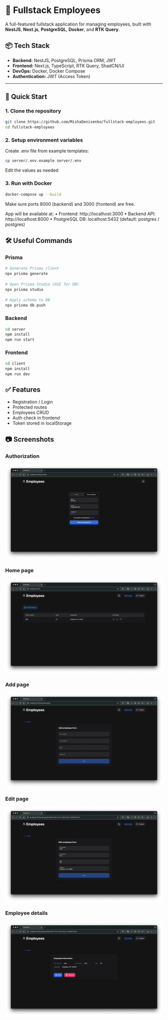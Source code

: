 # 🧩 Fullstack Employees

A full-featured fullstack application for managing employees, built with **NestJS**, **Next.js**, **PostgreSQL**, **Docker**, and **RTK Query**.

## 📦 Tech Stack

- **Backend:** NestJS, PostgreSQL, Prisma ORM, JWT
- **Frontend:** Next.js, TypeScript, RTK Query, ShadCN/UI
- **DevOps:** Docker, Docker Compose
- **Authentication:** JWT (Access Token)

---

## 🚀 Quick Start

### 1. Clone the repository

```bash
git clone https://github.com/MishaDenisenko/fullstack-employees.git
cd fullstack-employees
```

### 2. Setup environment variables

Create .env file from example templates:

```bash
cp server/.env.example server/.env
```

Edit the values as needed

### 3. Run with Docker

```bash
docker-compose up --build
```

Make sure ports 8000 (backend) and 3000 (frontend) are free.

App will be available at:
•	Frontend: http://localhost:3000
•	Backend API: http://localhost:8000
•	PostgreSQL DB: localhost:5432 (default: postgres / postgres)

## 🛠️ Useful Commands

### Prisma

```bash
# Generate Prisma client
npx prisma generate

# Open Prisma Studio (GUI for DB)
npx prisma studio

# Apply schema to DB
npx prisma db push
```

### Backend

```bash
cd server
npm install
npm run start
```

### Frontend

```bash
cd client
npm install
npm run dev
```

## ✅ Features
- Registration / Login
- Protected routes
- Employees CRUD
- Auth check in frontend
- Token stored in localStorage

## 📷 Screenshots

### Authorization
![](./screenshots/authorization.png)
### Home page
![](./screenshots/home-page.png)
### Add page
![](./screenshots/add-page.png)
### Edit page
![](./screenshots/edit-page.png)
### Employee details
![Employee details](./screenshots/view-details-page.png)


